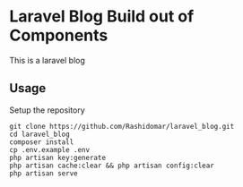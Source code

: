 # Laravel Blog Build out of Components
This is a laravel blog<br>


## Usage <br>
Setup the repository <br>
```
git clone https://github.com/Rashidomar/laravel_blog.git
cd laravel_blog
composer install
cp .env.example .env 
php artisan key:generate
php artisan cache:clear && php artisan config:clear 
php artisan serve 
```

